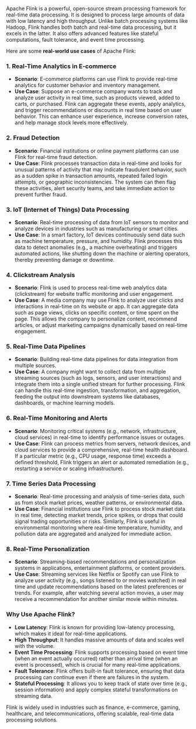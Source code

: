 Apache Flink is a powerful, open-source stream processing framework for real-time data processing. It is designed to process large amounts of data with low latency and high throughput. Unlike batch processing systems like Hadoop, Flink handles both batch and real-time data processing, but it excels in the latter. It also offers advanced features like stateful computations, fault tolerance, and event time processing.

Here are some **real-world use cases** of Apache Flink:

### 1. **Real-Time Analytics in E-commerce**

* **Scenario**: E-commerce platforms can use Flink to provide real-time analytics for customer behavior and inventory management.
* **Use Case**: Suppose an e-commerce company wants to track and analyze user activity in real time, such as products viewed, added to carts, or purchased. Flink can aggregate these events, apply analytics, and trigger recommendations or discounts in real time based on user behavior. This can enhance user experience, increase conversion rates, and help manage stock levels more effectively.

### 2. **Fraud Detection**

* **Scenario**: Financial institutions or online payment platforms can use Flink for real-time fraud detection.
* **Use Case**: Flink processes transaction data in real-time and looks for unusual patterns of activity that may indicate fraudulent behavior, such as a sudden spike in transaction amounts, repeated failed login attempts, or geographic inconsistencies. The system can then flag these activities, alert security teams, and take immediate action to prevent further fraud.

### 3. **IoT (Internet of Things) Data Processing**

* **Scenario**: Real-time processing of data from IoT sensors to monitor and analyze devices in industries such as manufacturing or smart cities.
* **Use Case**: In a smart factory, IoT devices continuously send data such as machine temperature, pressure, and humidity. Flink processes this data to detect anomalies (e.g., a machine overheating) and triggers automated actions, like shutting down the machine or alerting operators, thereby preventing damage or downtime.

### 4. **Clickstream Analysis**

* **Scenario**: Flink is used to process real-time web analytics data (clickstream) for website traffic monitoring and user engagement.
* **Use Case**: A media company may use Flink to analyze user clicks and interactions in real-time on its website or app. It can aggregate data such as page views, clicks on specific content, or time spent on the page. This allows the company to personalize content, recommend articles, or adjust marketing campaigns dynamically based on real-time engagement.

### 5. **Real-Time Data Pipelines**

* **Scenario**: Building real-time data pipelines for data integration from multiple sources.
* **Use Case**: A company might want to collect data from multiple streaming sources (such as logs, sensors, and user interactions) and integrate them into a single unified stream for further processing. Flink can handle this real-time ingestion, transformation, and aggregation, feeding the output into downstream systems like databases, dashboards, or machine learning models.

### 6. **Real-Time Monitoring and Alerts**

* **Scenario**: Monitoring critical systems (e.g., network, infrastructure, cloud services) in real-time to identify performance issues or outages.
* **Use Case**: Flink can process metrics from servers, network devices, and cloud services to provide a comprehensive, real-time health dashboard. If a particular metric (e.g., CPU usage, response time) exceeds a defined threshold, Flink triggers an alert or automated remediation (e.g., restarting a service or scaling infrastructure).

### 7. **Time Series Data Processing**

* **Scenario**: Real-time processing and analysis of time-series data, such as from stock market prices, weather patterns, or environmental data.
* **Use Case**: Financial institutions use Flink to process stock market data in real time, detecting market trends, price spikes, or drops that could signal trading opportunities or risks. Similarly, Flink is useful in environmental monitoring where real-time temperature, humidity, and pollution data are aggregated and analyzed for immediate action.

### 8. **Real-Time Personalization**

* **Scenario**: Streaming-based recommendations and personalization systems in applications, entertainment platforms, or content providers.
* **Use Case**: Streaming services like Netflix or Spotify can use Flink to analyze user activity (e.g., songs listened to or movies watched) in real time and update recommendations based on the latest preferences or trends. For example, after watching several action movies, a user may receive a recommendation for another similar movie within minutes.

### Why Use Apache Flink?

* **Low Latency**: Flink is known for providing low-latency processing, which makes it ideal for real-time applications.
* **High Throughput**: It handles massive amounts of data and scales well with the volume.
* **Event Time Processing**: Flink supports processing based on event time (when an event actually occurred) rather than arrival time (when an event is processed), which is crucial for many real-time applications.
* **Fault Tolerance**: Flink offers built-in fault tolerance, ensuring that data processing can continue even if there are failures in the system.
* **Stateful Processing**: It allows you to keep track of state over time (e.g., session information) and apply complex stateful transformations on streaming data.

Flink is widely used in industries such as finance, e-commerce, gaming, healthcare, and telecommunications, offering scalable, real-time data processing solutions.
